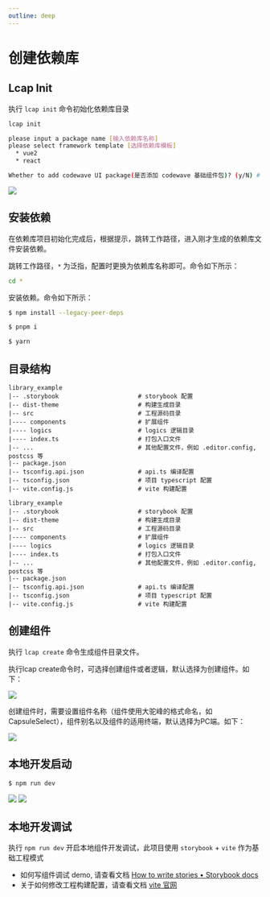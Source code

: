 ```yaml
---
outline: deep
---
```

<script setup>
import { VTCodeGroup, VTCodeGroupTab } from '../../.vitepress/components'
</script>

# 创建依赖库

## Lcap Init

执行 `lcap init` 命令初始化依赖库目录

``` bash
lcap init

please input a package name [输入依赖库名称]
please select framework template [选择依赖库模板]
  * vue2
  * react

Whether to add codewave UI package(是否添加 codewave 基础组件包)? (y/N) # [v3.10 新增] 
```

![](/images/init.png)


## 安装依赖

在依赖库项目初始化完成后，根据提示，跳转工作路径，进入刚才生成的依赖库文件安装依赖。

跳转工作路径，`*` 为泛指，配置时更换为依赖库名称即可。命令如下所示：

```bash
cd *
```

安装依赖。命令如下所示：

<VTCodeGroup>
  <VTCodeGroupTab label="npm">

  ```sh
  $ npm install --legacy-peer-deps
  ```

  </VTCodeGroupTab>
  <VTCodeGroupTab label="pnpm">

  ```sh
  $ pnpm i
  ```

  </VTCodeGroupTab>
  <VTCodeGroupTab label="yarn">

  ```sh
  $ yarn
  ```

  </VTCodeGroupTab>
</VTCodeGroup>

## 目录结构

<VTCodeGroup>
  <VTCodeGroupTab label="Vue2">

  ```
  library_example
  |-- .storybook                      # storybook 配置
  |-- dist-theme                      # 构建生成目录
  |-- src                             # 工程源码目录
  |---- components                    # 扩展组件
  |---- logics                        # logics 逻辑目录
  |---- index.ts                      # 打包入口文件
  |-- ...                             # 其他配置文件，例如 .editor.config, postcss 等
  |-- package.json
  |-- tsconfig.api.json               # api.ts 编译配置
  |-- tsconfig.json                   # 项目 typescript 配置
  |-- vite.config.js                  # vite 构建配置
  ```

  </VTCodeGroupTab>
  <VTCodeGroupTab label="React">

  ```
  library_example
  |-- .storybook                      # storybook 配置
  |-- dist-theme                      # 构建生成目录
  |-- src                             # 工程源码目录
  |---- components                    # 扩展组件
  |---- logics                        # logics 逻辑目录
  |---- index.ts                      # 打包入口文件
  |-- ...                             # 其他配置文件，例如 .editor.config, postcss 等
  |-- package.json
  |-- tsconfig.api.json               # api.ts 编译配置
  |-- tsconfig.json                   # 项目 typescript 配置
  |-- vite.config.js                  # vite 构建配置
  ```

  </VTCodeGroupTab>
</VTCodeGroup>

## 创建组件

执行 `lcap create` 命令生成组件目录文件。

执行lcap create命令时，可选择创建组件或者逻辑，默认选择为创建组件。如下：

![](/images/create-component.png)

创建组件时，需要设置组件名称（组件使⽤大驼峰的格式命名，如CapsuleSelect），组件别名以及组件的适用终端，默认选择为PC端。如下：

![](/images/create-component1.png)

## 本地开发启动

```sh
$ npm run dev
```
![](/images/dev.png)
![](/images/dev1.png)

## 本地开发调试

执行 `npm run dev`  开启本地组件开发调试，此项目使用 `storybook` + `vite` 作为基础工程模式

- 如何写组件调试 demo, 请查看文档 [How to write stories • Storybook docs](https://storybook.js.org/docs/writing-stories)
- 关于如何修改工程构建配置，请查看文档 [vite 官网](https://vitejs.dev/)
